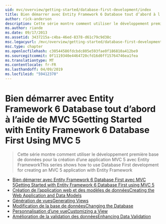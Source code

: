 ```yaml
---
uid: mvc/overview/getting-started/database-first-development/index
title: Bien démarrer avec Entity Framework 6 Database tout d’abord à l’aide de MVC 5 | Microsoft Docs
author: rick-anderson
description: Cette série montre comment utiliser le développement première base de données pour la création d’une application MVC 5 avec Entity Framework
ms.author: riande
ms.date: 09/17/2013
ms.assetid: 3437215a-c4ba-46ed-8378-d61c79c9d38c
msc.legacyurl: /mvc/overview/getting-started/database-first-development
msc.type: chapter
ms.openlocfilehash: c30544586fdcbdc805e593fae0f186810a412be9
ms.sourcegitcommit: 0f1119340e4464720cfd16d0ff15764746ea1fea
ms.translationtype: MT
ms.contentlocale: fr-FR
ms.lasthandoff: 04/09/2019
ms.locfileid: "59412370"
---
```

# <a name="getting-started-with-entity-framework-6-database-first-using-mvc-5"></a><span data-ttu-id="ffa2d-103">Bien démarrer avec Entity Framework 6 Database tout d’abord à l’aide de MVC 5</span><span class="sxs-lookup"><span data-stu-id="ffa2d-103">Getting Started with Entity Framework 6 Database First Using MVC 5</span></span>

> <span data-ttu-id="ffa2d-104">Cette série montre comment utiliser le développement première base de données pour la création d’une application MVC 5 avec Entity Framework</span><span class="sxs-lookup"><span data-stu-id="ffa2d-104">This series shows how to use Database First development for creating an MVC 5 application with Entity Framework</span></span>


- [<span data-ttu-id="ffa2d-105">Bien démarrer avec Entity Framework 6 Database First avec MVC 5</span><span class="sxs-lookup"><span data-stu-id="ffa2d-105">Getting Started with Entity Framework 6 Database First using MVC 5</span></span>](setting-up-database.md)
- [<span data-ttu-id="ffa2d-106">Création de l’application web et des modèles de données</span><span class="sxs-lookup"><span data-stu-id="ffa2d-106">Creating the Web Application and Data Models</span></span>](creating-the-web-application.md)
- [<span data-ttu-id="ffa2d-107">Génération de vues</span><span class="sxs-lookup"><span data-stu-id="ffa2d-107">Generating Views</span></span>](generating-views.md)
- [<span data-ttu-id="ffa2d-108">Modification de la base de données</span><span class="sxs-lookup"><span data-stu-id="ffa2d-108">Changing the Database</span></span>](changing-the-database.md)
- [<span data-ttu-id="ffa2d-109">Personnalisation d’une vue</span><span class="sxs-lookup"><span data-stu-id="ffa2d-109">Customizing a View</span></span>](customizing-a-view.md)
- [<span data-ttu-id="ffa2d-110">Amélioration de la validation des données</span><span class="sxs-lookup"><span data-stu-id="ffa2d-110">Enhancing Data Validation</span></span>](enhancing-data-validation.md)
